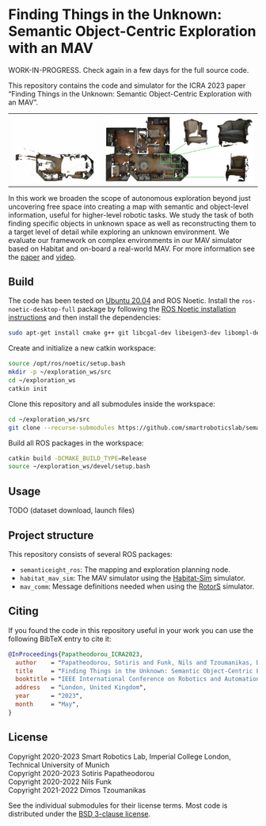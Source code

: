 # Finding Things in the Unknown: Semantic Object-Centric Exploration with an MAV

WORK-IN-PROGRESS. Check again in a few days for the full source code.

This repository contains the code and simulator for the ICRA 2023
paper “Finding Things in the Unknown: Semantic Object-Centric
Exploration with an MAV”.

<table style="text-align:center">
  <tr>
    <td><img src="res/exploration.gif" alt="animation of top-down view of exploration"></td>
    <td><img src="res/objects.jpg" alt="top-down view of reconstruction and individual objects"></td>
  </tr>
</table>

In this work we broaden the scope of autonomous exploration beyond just
uncovering free space into creating a map with semantic and object-level
information, useful for higher-level robotic tasks. We study the task of both
finding specific objects in unknown space as well as reconstructing them to a
target level of detail while exploring an unknown environment. We evaluate our
framework on complex environments in our MAV simulator based on Habitat and
on-board a real-world MAV. For more information see the
[paper](https://arxiv.org/abs/2302.14569) and
[video](https://youtu.be/z0LVe_8SATU).


## Build

The code has been tested on [Ubuntu 20.04](https://releases.ubuntu.com/focal/)
and ROS Noetic. Install the `ros-noetic-desktop-full` package by following the
[ROS Noetic installation instructions](http://wiki.ros.org/noetic/Installation/Ubuntu)
and then install the dependencies:

``` sh
sudo apt-get install cmake g++ git libcgal-dev libeigen3-dev libompl-dev libopencv-dev libyaml-cpp-dev python3-catkin-tools
```

Create and initialize a new catkin workspace:

``` sh
source /opt/ros/noetic/setup.bash
mkdir -p ~/exploration_ws/src
cd ~/exploration_ws
catkin init
```

Clone this repository and all submodules inside the workspace:

``` sh
cd ~/exploration_ws/src
git clone --recurse-submodules https://github.com/smartroboticslab/semantic-exploration-icra-2023.git
```

Build all ROS packages in the workspace:

``` sh
catkin build -DCMAKE_BUILD_TYPE=Release
source ~/exploration_ws/devel/setup.bash
```


## Usage

TODO (dataset download, launch files)


## Project structure

This repository consists of several ROS packages:

* `semanticeight_ros`: The mapping and exploration planning node.
* `habitat_mav_sim`: The MAV simulator using the
  [Habitat-Sim](https://aihabitat.org/) simulator.
* `mav_comm`: Message definitions needed when using the
  [RotorS](https://github.com/ethz-asl/rotors_simulator) simulator.


## Citing

If you found the code in this repository useful in your work you can use the
following BibTeX entry to cite it:

``` bibtex
@InProceedings{Papatheodorou_ICRA2023,
  author    = "Papatheodorou, Sotiris and Funk, Nils and Tzoumanikas, Dimos and Choi, Christopher and Xu, Binbin and Leutenegger, Stefan",
  title     = "Finding Things in the Unknown: Semantic Object-Centric Exploration with an {MAV}",
  booktitle = "IEEE International Conference on Robotics and Automation",
  address   = "London, United Kingdom",
  year      = "2023",
  month     = "May",
}
```


## License

Copyright 2020-2023 Smart Robotics Lab, Imperial College London, Technical University of Munich</br>
Copyright 2020-2023 Sotiris Papatheodorou</br>
Copyright 2020-2022 Nils Funk</br>
Copyright 2021-2022 Dimos Tzoumanikas</br>

See the individual submodules for their license terms. Most code is distributed
under the [BSD 3-clause license](LICENSES/BSD-3-Clause.txt).
